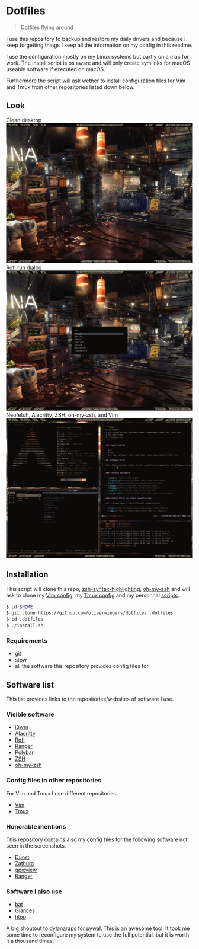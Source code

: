 # Dotfiles

> Dotfiles flying around

I use this repository to backup and restore my daily drivers and because I keep
forgetting things I keep all the information on my config in this readme.

I use the configuration mostly on my Linux systems but partly on a mac for work.
The install script is os aware and will only create symlinks for macOS useable
software if executed on macOS.

Furthermore the script will ask wether to install configuration files for Vim
and Tmux from other repositories listed down below.

## Look

Clean desktop
![img](shots/clean.png "Clean")
Rofi run dialog
![img](shots/rofi.png "Rofi")
Neofetch, Alacritty, ZSH, oh-my-zsh, and Vim
![img](shots/buisy.png "Neofetch Alacritty Vim")

## Installation

This script will clone this repo, [zsh-syntax-highlighting](https://github.com/zsh-users/zsh-syntax-highlighting), [oh-my-zsh](https://github.com/robbyrussell/oh-my-zsh) and will ask to clone my [Vim config](https://github.com/oliverwiegers/vim_config), my [Tmux config](https://github.com/oliverwiegers/.tmuxist) and my personnal [scripts](https://github.com/oliverwiegers/scripts).

```bash
$ cd $HOME
$ git clone https://github.com/oliverwiegers/dotfiles .dotfiles
$ cd .dotfiles
$ ./install.sh
```

### Requirements

- git
- stow
- all the software this repository provides config files for

## Software list

This list provides links to the repositories/websites of software I use.

### Visible software

- [i3wm](https://i3wm.org/)
- [Alacritty](https://github.com/jwilm/alacritty)
- [Rofi](https://github.com/DaveDavenport/rofi)
- [Ranger](https://github.com/ranger/ranger)
- [Polybar](https://github.com/jaagr/polybar)
- [ZSH](https://github.com/zsh-users/zsh)
- [oh-my-zsh](https://github.com/robbyrussell/oh-my-zsh)

### Config files in other repositories

For Vim and Tmux I use different repositories.

- [Vim](https://github.com/oliverwiegers/vim_config)
- [Tmux](https://github.com/oliverwiegers/.tmuxist)

### Honorable mentions

This repository contains also my config files for the following software not 
seen in the screenshots.

- [Dunst](https://github.com/dunst-project/dunst.git)
- [Zathura](https://git.pwmt.org/pwmt/zathura)
- [gpicview](https://github.com/onlyshk/GPicView)
- [Ranger](https://github.com/ranger/ranger)

### Software I also use

- [bat](https://github.com/sharkdp/bat)
- [Glances](https://github.com/nicolargo/glances)
- [htop](https://github.com/hishamhm/htop)

A big shoutout to [dylanaraps](https://github.com/dylanaraps/) for 
[pywal](https://github.com/dylanaraps/pywal). This is an awesome tool. It took 
me some time to reconfigure my system to use the full potential, but it is worth
it a thousand times.
